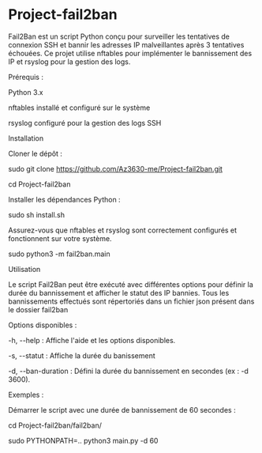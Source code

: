 # Project-fail2ban

Fail2Ban est un script Python conçu pour surveiller les tentatives de connexion SSH et bannir les adresses IP malveillantes après 3 tentatives échouées. Ce projet utilise nftables pour implémenter le bannissement des IP et rsyslog pour la gestion des logs.

Prérequis :

Python 3.x

nftables installé et configuré sur le système

rsyslog configuré pour la gestion des logs SSH

Installation

Cloner le dépôt :

sudo git clone https://github.com/Az3630-me/Project-fail2ban.git

cd Project-fail2ban

Installer les dépendances Python :

sudo sh install.sh

Assurez-vous que nftables et rsyslog sont correctement configurés et fonctionnent sur votre système.

sudo python3 -m fail2ban.main

Utilisation

Le script Fail2Ban peut être exécuté avec différentes options pour définir la durée du bannissement et afficher le statut des IP bannies.
Tous les bannissements effectués sont répertoriés dans un fichier json présent dans le dossier fail2ban

Options disponibles :

-h, --help : Affiche l'aide et les options disponibles.

-s, --statut : Affiche la durée du banissement 

-d, --ban-duration : Défini la durée du bannissement en secondes (ex : -d 3600).

Exemples :

Démarrer le script avec une durée de bannissement de 60 secondes :

cd Project-fail2ban/fail2ban/ 

sudo PYTHONPATH=.. python3 main.py -d 60
